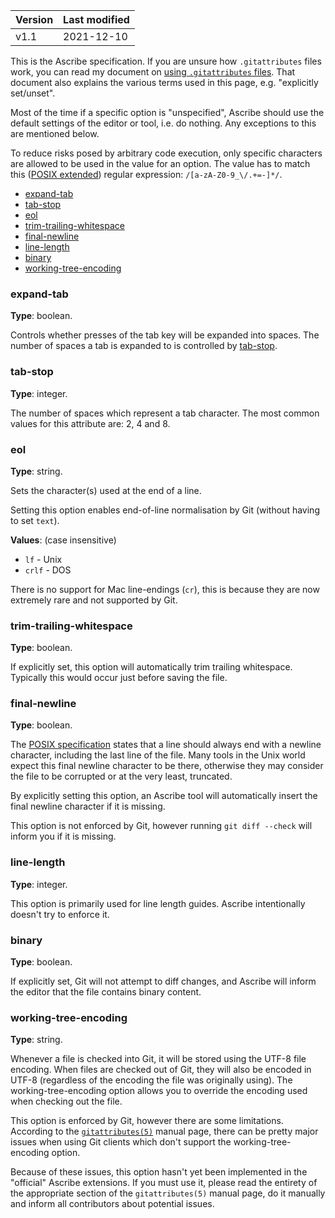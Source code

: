 | Version | Last modified |
|---------|---------------|
|    v1.1 |    2021-12-10 |

This is the Ascribe specification.  If you are unsure how `.gitattributes`
files work, you can read my document on [using `.gitattributes` files](../usage/).
That document also explains the various terms used in this page, e.g.
"explicitly set/unset".

Most of the time if a specific option is "unspecified", Ascribe should use the
default settings of the editor or tool, i.e. do nothing.  Any exceptions to this
are mentioned below.

To reduce risks posed by arbitrary code execution, only specific characters are
allowed to be used in the value for an option.  The value has to match this
([POSIX extended](https://pubs.opengroup.org/onlinepubs/9699919799/basedefs/V1_chap09.html#tag_09_04))
regular expression: `/[a-zA-Z0-9_\/.+=-]*/`.

- [expand-tab](#expand-tab)
- [tab-stop](#tab-stop)
- [eol](#eol)
- [trim-trailing-whitespace](#trim-trailing-whitespace)
- [final-newline](#final-newline)
- [line-length](#line-length)
- [binary](#binary)
- [working-tree-encoding](#working-tree-encoding)

<!--
Possible additional attributes
- File type detection.
- Trim excess trailing newlines from end of file.
- Spell check.
- Spell check language.
- Read-only.  (Implicitly set by `binary`.)
-->

### expand-tab

**Type**: boolean.

Controls whether presses of the tab key will be expanded into spaces.  The
number of spaces a tab is expanded to is controlled by [tab-stop](#tab-stop).

### tab-stop

**Type**: integer.

The number of spaces which represent a tab character.  The most common values
for this attribute are: 2, 4 and 8.

### eol

**Type**: string.

Sets the character(s) used at the end of a line.

Setting this option enables end-of-line normalisation by Git (without having to
set `text`).

**Values**: (case insensitive)

- `lf` - Unix
- `crlf` - DOS

There is no support for Mac line-endings (`cr`), this is because they are now
extremely rare and not supported by Git.

### trim-trailing-whitespace

**Type**: boolean.

If explicitly set, this option will automatically trim trailing whitespace.
Typically this would occur just before saving the file.

### final-newline

**Type**: boolean.

The [POSIX specification](https://pubs.opengroup.org/onlinepubs/9699919799/basedefs/V1_chap03.html#tag_03_206)
states that a line should always end with a newline character, including the
last line of the file.  Many tools in the Unix world expect this final newline
character to be there, otherwise they may consider the file to be corrupted or
at the very least, truncated.

By explicitly setting this option, an Ascribe tool will automatically insert
the final newline character if it is missing.

This option is not enforced by Git, however running `git diff --check` will
inform you if it is missing.

### line-length

**Type**: integer.

This option is primarily used for line length guides.  Ascribe intentionally
doesn't try to enforce it.

### binary

**Type**: boolean.

If explicitly set, Git will not attempt to diff changes, and Ascribe will
inform the editor that the file contains binary content.

### working-tree-encoding

**Type**: string.

Whenever a file is checked into Git, it will be stored using the UTF-8 file
encoding.  When files are checked out of Git, they will also be encoded in
UTF-8 (regardless of the encoding the file was originally using).  The
working-tree-encoding option allows you to override the encoding used when
checking out the file.

This option is enforced by Git, however there are some limitations.  According
to the [`gitattributes(5)`](https://www.git-scm.com/docs/gitattributes) manual
page, there can be pretty major issues when using Git clients which don't
support the working-tree-encoding option.

Because of these issues, this option hasn't yet been implemented in the
"official" Ascribe extensions.  If you must use it, please read the entirety of
the appropriate section of the `gitattributes(5)` manual page, do it manually
and inform all contributors about potential issues.
